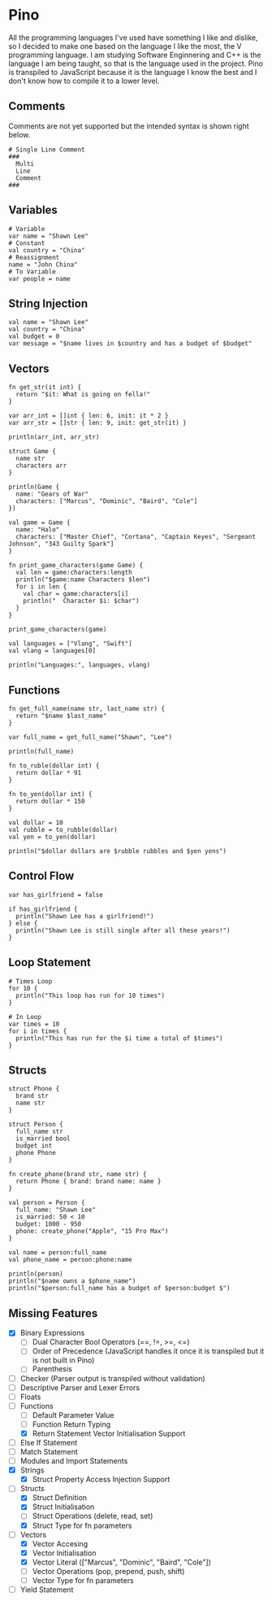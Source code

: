 # Pino

All the programming languages I've used have something I like and dislike, so I decided to make one based on the language I like the most, the V programming language.
I am studying Software Enginnering and C++ is the language I am being taught, so that is the language used in the project. 
Pino is transpiled to JavaScript because it is the language I know the best and I don't know how to compile it to a lower level.

## Comments

Comments are not yet supported but the intended syntax is shown right below.

```
# Single Line Comment
###
  Multi
  Line
  Comment
###
```

## Variables

```
# Variable
var name = "Shawn Lee"
# Constant
val country = "China"
# Reassignment
name = "John China"
# To Variable
var people = name
```

## String Injection

```
val name = "Shawn Lee"
val country = "China"
val budget = 0
var message = "$name lives in $country and has a budget of $budget"
```

## Vectors

```
fn get_str(it int) {
  return "$it: What is going on fella!"
}

var arr_int = []int { len: 6, init: it * 2 }
var arr_str = []str { len: 9, init: get_str(it) }

println(arr_int, arr_str)

struct Game {
  name str
  characters arr
}

println(Game {
  name: "Gears of War"
  characters: ["Marcus", "Dominic", "Baird", "Cole"]
})

val game = Game {
  name: "Halo"
  characters: ["Master Chief", "Cortana", "Captain Keyes", "Sergeant Johnson", "343 Guilty Spark"]
}

fn print_game_characters(game Game) {
  val len = game:characters:length
  println("$game:name Characters $len")
  for i in len {
    val char = game:characters[i]
    println("  Character $i: $char")
  }
}

print_game_characters(game)

val languages = ["Vlang", "Swift"]
val vlang = languages[0]

println("Languages:", languages, vlang)
```

## Functions

```
fn get_full_name(name str, last_name str) {
  return "$name $last_name"
}

var full_name = get_full_name("Shawn", "Lee")

println(full_name)

fn to_ruble(dollar int) {
  return dollar * 91
}

fn to_yen(dollar int) {
  return dollar * 150
}

val dollar = 10
val rubble = to_rubble(dollar)
val yen = to_yen(dollar)

println("$dollar dollars are $rubble rubbles and $yen yens")
```

## Control Flow

```
var has_girlfriend = false

if has_girlfriend {
  println("Shawn Lee has a girlfriend!")
} else {
  println("Shawn Lee is still single after all these years!")
}
```

## Loop Statement

```
# Times Loop
for 10 {
  println("This loop has run for 10 times")
}

# In Loop
var times = 10
for i in times {
  println("This has run for the $i time a total of $times")
}
```

## Structs

```
struct Phone {
  brand str
  name str
}

struct Person {
  full_name str
  is_married bool
  budget int
  phone Phone
}

fn create_phone(brand str, name str) {
  return Phone { brand: brand name: name }
}

val person = Person {
  full_name: "Shawn Lee"
  is_married: 50 < 10
  budget: 1000 - 950
  phone: create_phone("Apple", "15 Pro Max")
}

val name = person:full_name
val phone_name = person:phone:name

println(person)
println("$name owns a $phone_name")
println("$person:full_name has a budget of $person:budget $")
````

## Missing Features
- [X] Binary Expressions
  - [ ] Dual Character Bool Operators (==, !=, >=, <=)
  - [ ] Order of Precedence (JavaScript handles it once it is transpiled but it is not built in Pino)
  - [ ] Parenthesis
- [ ] Checker (Parser output is transpiled without validation)
- [ ] Descriptive Parser and Lexer Errors
- [ ] Floats
- [ ] Functions
  - [ ] Default Parameter Value
  - [ ] Function Return Typing
  - [X] Return Statement Vector Initialisation Support
- [ ] Else If Statement
- [ ] Match Statement
- [ ] Modules and Import Statements
- [X] Strings
  - [X] Struct Property Access Injection Support
- [ ] Structs
  - [X] Struct Definition
  - [X] Struct Initialisation
  - [ ] Struct Operations (delete, read, set)
  - [X] Struct Type for fn parameters
- [ ] Vectors
  - [X] Vector Accesing
  - [X] Vector Initialisation
  - [X] Vector Literal (["Marcus", "Dominic", "Baird", "Cole"])
  - [ ] Vector Operations (pop, prepend, push, shift)
  - [ ] Vector Type for fn parameters
- [ ] Yield Statement
